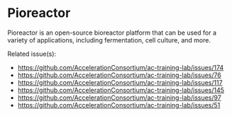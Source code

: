 # Pioreactor

Pioreactor is an open-source bioreactor platform that can be used for a variety of applications, including fermentation, cell culture, and more.

Related issue(s):
- https://github.com/AccelerationConsortium/ac-training-lab/issues/174
- https://github.com/AccelerationConsortium/ac-training-lab/issues/76
- https://github.com/AccelerationConsortium/ac-training-lab/issues/117
- https://github.com/AccelerationConsortium/ac-training-lab/issues/145
- https://github.com/AccelerationConsortium/ac-training-lab/issues/97
- https://github.com/AccelerationConsortium/ac-training-lab/issues/51
